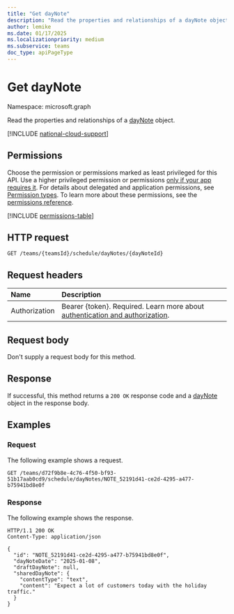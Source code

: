 ```yaml
---
title: "Get dayNote"
description: "Read the properties and relationships of a dayNote object."
author: lemike
ms.date: 01/17/2025
ms.localizationpriority: medium
ms.subservice: teams
doc_type: apiPageType
---
```


# Get dayNote

Namespace: microsoft.graph

Read the properties and relationships of a [dayNote](../resources/daynote.md) object.

[!INCLUDE [national-cloud-support](../../includes/global-only.md)]

## Permissions

Choose the permission or permissions marked as least privileged for this API. Use a higher privileged permission or permissions [only if your app requires it](/graph/permissions-overview#best-practices-for-using-microsoft-graph-permissions). For details about delegated and application permissions, see [Permission types](/graph/permissions-overview#permission-types). To learn more about these permissions, see the [permissions reference](/graph/permissions-reference).

<!-- {
  "blockType": "permissions",
  "name": "daynote-get-permissions"
}
-->
[!INCLUDE [permissions-table](../includes/permissions/daynote-get-permissions.md)]

## HTTP request

<!-- {
  "blockType": "ignored"
}
-->
``` http
GET /teams/{teamsId}/schedule/dayNotes/{dayNoteId}
```

## Request headers

|Name|Description|
|:---|:---|
|Authorization|Bearer {token}. Required. Learn more about [authentication and authorization](/graph/auth/auth-concepts).|

## Request body

Don't supply a request body for this method.

## Response

If successful, this method returns a `200 OK` response code and a [dayNote](../resources/daynote.md) object in the response body.

## Examples

### Request
The following example shows a request.

``` http
GET /teams/d72f9b8e-4c76-4f50-bf93-51b17aab0cd9/schedule/dayNotes/NOTE_52191d41-ce2d-4295-a477-b75941bd8e0f
```


### Response
The following example shows the response.

``` http
HTTP/1.1 200 OK
Content-Type: application/json

{
  "id": "NOTE_52191d41-ce2d-4295-a477-b75941bd8e0f",
  "dayNoteDate": "2025-01-08",
  "draftDayNote": null,
  "sharedDayNote": {
    "contentType": "text",
    "content": "Expect a lot of customers today with the holiday traffic."
  }
}
```

